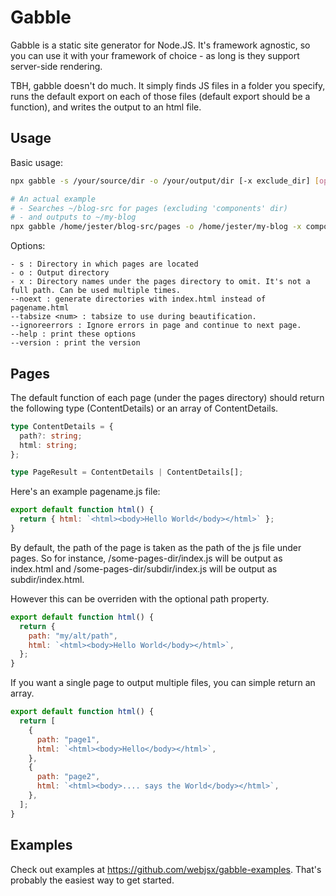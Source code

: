 # Gabble

Gabble is a static site generator for Node.JS. It's framework agnostic, so you can use it with your framework of choice - as long is they support server-side rendering.

TBH, gabble doesn't do much. It simply finds JS files in a folder you specify, runs the default export on each of those files (default export should be a function), and writes the output to an html file.

## Usage

Basic usage:

```sh
npx gabble -s /your/source/dir -o /your/output/dir [-x exclude_dir] [options]

# An actual example
# - Searches ~/blog-src for pages (excluding 'components' dir)
# - and outputs to ~/my-blog
npx gabble /home/jester/blog-src/pages -o /home/jester/my-blog -x components
```

Options:

```
- s : Directory in which pages are located
- o : Output directory
- x : Directory names under the pages directory to omit. It's not a full path. Can be used multiple times.
--noext : generate directories with index.html instead of pagename.html
--tabsize <num> : tabsize to use during beautification.
--ignoreerrors : Ignore errors in page and continue to next page.
--help : print these options
--version : print the version
```

## Pages

The default function of each page (under the pages directory) should return the following type (ContentDetails) or an array of ContentDetails.

```ts
type ContentDetails = {
  path?: string;
  html: string;
};

type PageResult = ContentDetails | ContentDetails[];
```

Here's an example pagename.js file:

```js
export default function html() {
  return { html: `<html><body>Hello World</body></html>` };
}
```

By default, the path of the page is taken as the path of the js file under pages. So for instance, /some-pages-dir/index.js will be output as index.html and /some-pages-dir/subdir/index.js will be output as subdir/index.html.

However this can be overriden with the optional path property.

```js
export default function html() {
  return {
    path: "my/alt/path",
    html: `<html><body>Hello World</body></html>`,
  };
}
```

If you want a single page to output multiple files, you can simple return an array.

```js
export default function html() {
  return [
    {
      path: "page1",
      html: `<html><body>Hello</body></html>`,
    },
    {
      path: "page2",
      html: `<html><body>.... says the World</body></html>`,
    },
  ];
}
```

## Examples

Check out examples at https://github.com/webjsx/gabble-examples. That's probably the easiest way to get started.